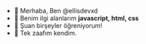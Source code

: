 - 👋 Merhaba, Ben @ellisdevxd
- 👀 Benim ilgi alanlarım **javascript, html, css**
- 🌱 Şuan birşeyler öğreniyorum!
- 💞️ Tek zaafım kendim.

